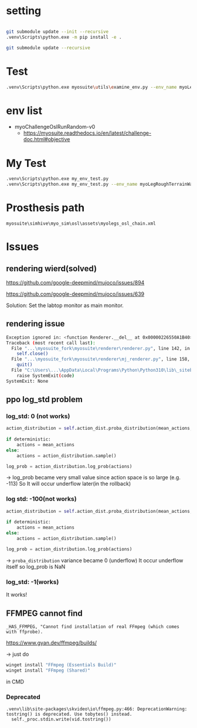 # setting

```bash

git submodule update --init --recursive
.venv\Scripts\python.exe -m pip install -e .

```


```bash
git submodule update --recursive

```

# Test
```bash
.venv\Scripts\python.exe myosuite\utils\examine_env.py --env_name myoLegRoughTerrainWalk-v0
```

# env list
- myoChallengeOslRunRandom-v0
    - https://myosuite.readthedocs.io/en/latest/challenge-doc.html#objective

# My Test
```bash
.venv\Scripts\python.exe my_env_test.py
.venv\Scripts\python.exe my_env_test.py --env_name myoLegRoughTerrainWalk-v0
```

# Prosthesis path
`myosuite\simhive\myo_sim\osl\assets\myolegs_osl_chain.xml`

# Issues

## rendering wierd(solved)
https://github.com/google-deepmind/mujoco/issues/894

https://github.com/google-deepmind/mujoco/issues/639


Solution:
Set the labtop monitor as main monitor.


## rendering issue

```bash
Exception ignored in: <function Renderer.__del__ at 0x00000226550A1B40>
Traceback (most recent call last):
  File "...\myosuite_fork\myosuite\renderer\renderer.py", line 142, in __del__
    self.close()
  File "...\myosuite_fork\myosuite\renderer\mj_renderer.py", line 158, in close
    quit()
  File "C:\Users\...\AppData\Local\Programs\Python\Python310\lib\_sitebuiltins.py", line 26, in __call__
    raise SystemExit(code)
SystemExit: None
```

## ppo log_std problem


### log_std: 0 (not works)
```python
action_distribution = self.action_dist.proba_distribution(mean_actions, self.log_std)
        
if deterministic:
    actions = mean_actions
else:
    actions = action_distribution.sample()

log_prob = action_distribution.log_prob(actions)
```
-> log_prob became very small value since action space is so large (e.g. -113)
So It will occur underflow later(in the rollback)

### log std: -100(not works)
```python
action_distribution = self.action_dist.proba_distribution(mean_actions, self.log_std)
        
if deterministic:
    actions = mean_actions
else:
    actions = action_distribution.sample()

log_prob = action_distribution.log_prob(actions)
```
-> `proba_distribution` variance became 0 (underflow)
It occur underflow itself so log_prob is NaN
### log_std: -1(works)
It works!


## FFMPEG cannot find

```
_HAS_FFMPEG, "Cannot find installation of real FFmpeg (which comes with ffprobe).
```

https://www.gyan.dev/ffmpeg/builds/

-> just do
```bash
winget install "FFmpeg (Essentials Build)"
winget install "FFmpeg (Shared)"
```
in CMD

### Deprecated
```
.venv\lib\site-packages\skvideo\io\ffmpeg.py:466: DeprecationWarning: tostring() is deprecated. Use tobytes() instead.
  self._proc.stdin.write(vid.tostring())
```